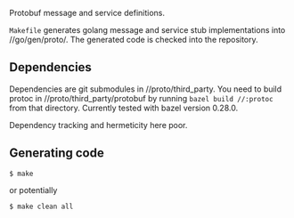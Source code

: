 Protobuf message and service definitions.

`Makefile` generates golang message and service stub implementations into
//go/gen/proto/. The generated code is checked into the repository.

Dependencies
------------

Dependencies are git submodules in //proto/third_party. You need to build
protoc in //proto/third_party/protobuf by running `bazel build //:protoc` from
that directory. Currently tested with bazel version 0.28.0.

Dependency tracking and hermeticity here poor.

Generating code
---------------

```
$ make
```

or potentially

```
$ make clean all
```
